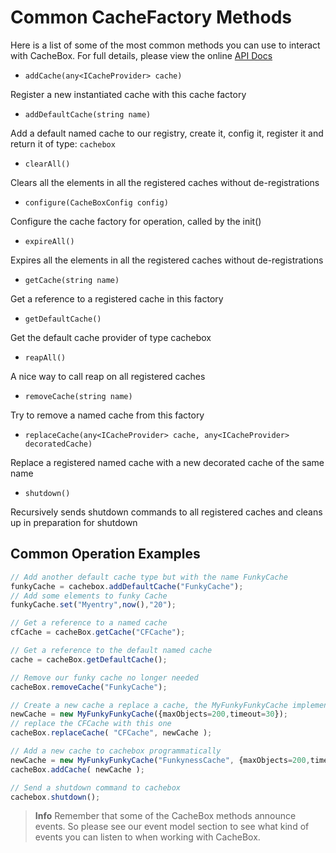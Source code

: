# Common CacheFactory Methods

Here is a list of some of the most common methods you can use to interact with CacheBox. For full details, please view the online [API Docs](http://apidocs.ortussolutions.com/cachebox/current)

* `addCache(any<ICacheProvider> cache)`

Register a new instantiated cache with this cache factory

* `addDefaultCache(string name)`

Add a default named cache to our registry, create it, config it, register it and return it of type: `cachebox`

* `clearAll()`

Clears all the elements in all the registered caches without de-registrations

* `configure(CacheBoxConfig config)`

Configure the cache factory for operation, called by the init()

* `expireAll()`

Expires all the elements in all the registered caches without de-registrations

* `getCache(string name)`

Get a reference to a registered cache in this factory

* `getDefaultCache()`

Get the default cache provider of type cachebox

* `reapAll()`

A nice way to call reap on all registered caches

* `removeCache(string name)`

Try to remove a named cache from this factory

* `replaceCache(any<ICacheProvider> cache, any<ICacheProvider> decoratedCache)`

Replace a registered named cache with a new decorated cache of the same name

* `shutdown()`

Recursively sends shutdown commands to all registered caches and cleans up in preparation for shutdown

## Common Operation Examples

```javascript
// Add another default cache type but with the name FunkyCache
funkyCache = cachebox.addDefaultCache("FunkyCache");
// Add some elements to funky Cache
funkyCache.set("Myentry",now(),"20");

// Get a reference to a named cache
cfCache = cacheBox.getCache("CFCache");

// Get a reference to the default named cache
cache = cacheBox.getDefaultCache();

// Remove our funky cache no longer needed
cacheBox.removeCache("FunkyCache");

// Create a new cache a replace a cache, the MyFunkyFunkyCache implements ICacheProvider
newCache = new MyFunkyFunkyCache({maxObjects=200,timeout=30});
// replace the CFCache with this one
cacheBox.replaceCache( "CFCache", newCache );

// Add a new cache to cachebox programmatically
newCache = new MyFunkyFunkyCache("FunkynessCache", {maxObjects=200,timeout=30});
cacheBox.addCache( newCache );

// Send a shutdown command to cachebox
cachebox.shutdown();
```

> **Info** Remember that some of the CacheBox methods announce events. So please see our event model section to see what kind of events you can listen to when working with CacheBox.
